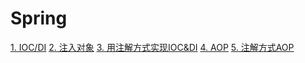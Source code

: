 Spring
===

[1. IOC/DI](1.IOC&DI.md)
[2. 注入对象](./2.注入对象.md)
[3. 用注解方式实现IOC&DI](./3.用注解方式实现IOC&DI.md)
[4. AOP](./4.AOP.md)
[5. 注解方式AOP](./5.注解AOP.md)